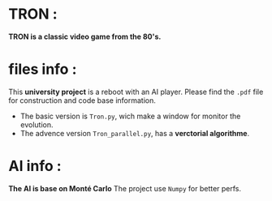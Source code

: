 # TRON :
**TRON is a classic video game from the 80's.**

# files info :
This **university project** is a reboot with an AI player. 
Please find the `.pdf` file for construction and code base information. 
- The basic version is `Tron.py`, wich make a window for monitor the evolution.
- The advence version `Tron_parallel.py`, has a **verctorial algorithme**.

# AI info : 
**The AI is base on Monté Carlo**
The project use `Numpy` for better perfs.
